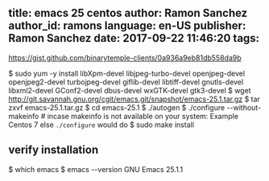 title: emacs 25 centos
author: Ramon Sanchez
author_id: ramons
language: en-US
publisher: Ramon Sanchez
date: 2017-09-22 11:46:20
tags:
---
https://gist.github.com/binarytemple-clients/0a936a9eb81db558da9b

$ sudo yum -y install libXpm-devel libjpeg-turbo-devel openjpeg-devel openjpeg2-devel turbojpeg-devel giflib-devel libtiff-devel gnutls-devel libxml2-devel GConf2-devel dbus-devel wxGTK-devel gtk3-devel
$ wget http://git.savannah.gnu.org/cgit/emacs.git/snapshot/emacs-25.1.tar.gz
$ tar zxvf emacs-25.1.tar.gz
$ cd emacs-25.1
$ ./autogen
$ ./configure --without-makeinfo # incase makeinfo is not available on your system: Example Centos 7 else `./configure` would do
$ sudo make install

## verify installation
$ which emacs
$ emacs --version
GNU Emacs 25.1.1